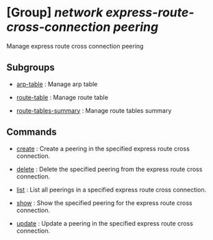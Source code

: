 # [Group] _network express-route-cross-connection peering_

Manage express route cross connection peering

## Subgroups

- [arp-table](/Commands/network/express-route-cross-connection/peering/arp-table/readme.md)
: Manage arp table

- [route-table](/Commands/network/express-route-cross-connection/peering/route-table/readme.md)
: Manage route table

- [route-tables-summary](/Commands/network/express-route-cross-connection/peering/route-tables-summary/readme.md)
: Manage route tables summary

## Commands

- [create](/Commands/network/express-route-cross-connection/peering/_create.md)
: Create a peering in the specified express route cross connection.

- [delete](/Commands/network/express-route-cross-connection/peering/_delete.md)
: Delete the specified peering from the express route cross connection.

- [list](/Commands/network/express-route-cross-connection/peering/_list.md)
: List all peerings in a specified express route cross connection.

- [show](/Commands/network/express-route-cross-connection/peering/_show.md)
: Show the specified peering for the express route cross connection.

- [update](/Commands/network/express-route-cross-connection/peering/_update.md)
: Update a peering in the specified express route cross connection.
